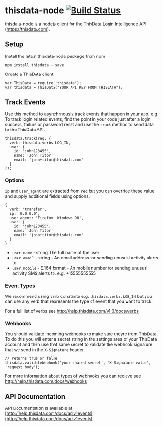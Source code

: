thisdata-node [![Build Status](https://travis-ci.org/thisdata/thisdata-node.png?branch=master)](https://travis-ci.org/thisdata/thisdata-node)
=============

thisdata-node is a nodejs client for the ThisData Login Intelligence API (https://thisdata.com).

## Setup
Install the latest thisdata-node package from npm
```
npm install thisdata --save
```

Create a ThisData client
```
var ThisData = require('thisdata');
var thisdata = ThisData("YOUR API KEY FROM THISDATA");
```

## Track Events
Use this method to asynchrnously track events that happen in your app.
e.g. To track login related events, find the point in your code just after
a login success, failure or password reset and use the `track` method to
send data to the ThisData API.
```
thisdata.track(req, {
  verb: thisdata.verbs.LOG_IN,
  user: {
    id: 'john123455',
    name: 'John Titor',
    email: 'john+titor@thisdata.com'
  }
});
```

### Options
`ip` and `user_agent` are extracted from `req` but you can override these value and supply additional fields using options.

```
{
  verb: 'transfer',
  ip: '0.0.0.0',
  user_agent: 'Firefox, Windows 98',
  user: {
    id: 'john123455',
    name: 'John Titor',
    email: 'john+titor@thisdata.com'
  }
}
```

* `user.name` - string The full name of the user
* `user.email` - string - An email address for sending unusual activity alerts to
* `user.mobile` - E.164 format - An mobile number for sending unusual activity SMS alerts to. e.g. +15555555555

### Event Types
We recommend using verb constants e.g. `thisdata.verbs.LOG_IN` but you can use any verb that represents the type of event that you want to track.

For a full list of verbs see http://help.thisdata.com/v1.0/docs/verbs

### Webhooks
You should validate incoming webhooks to make sure theyre from ThisData. To do this you will enter a secret string
in the settings area of your ThisData account and then use that same secret to validate the webhook signature
that we send in the `X-Signature` header.

```
// returns true or false
thisdata.validateWebhook('your shared secret', 'X-Signature value', 'request body');
```

For more information about types of webhooks you can recieve see http://help.thisdata.com/docs/webhooks

## API Documentation

API Documentation is available at [http://help.thisdata.com/docs/apiv1events](http://help.thisdata.com/docs/apiv1events).

